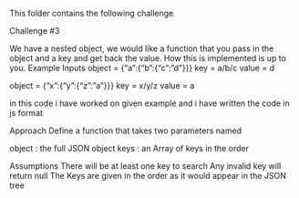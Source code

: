 This folder contains the following challenge

Challenge #3

We have a nested object, we would like a function that you pass in the object and a key and get back the value. How this is implemented is up to you. Example Inputs object = {“a”:{“b”:{“c”:”d”}}} key = a/b/c value = d

object = {“x”:{“y”:{“z”:”a”}}} key = x/y/z value = a

in this code i have worked on given example and i have written the code in js format


Approach
Define a function that takes two parameters named

object : the full JSON object keys : an Array of keys in the order

Assumptions
There will be at least one key to search
Any invalid key will return null
The Keys are given in the order as it would appear in the JSON tree